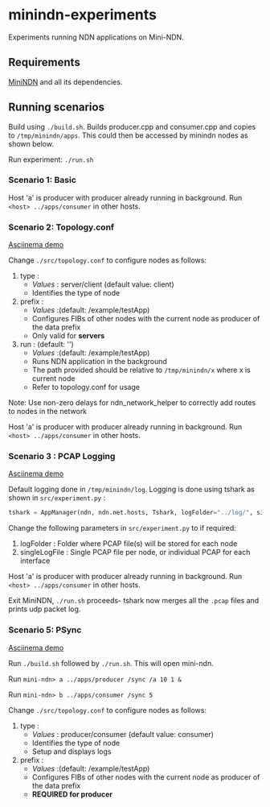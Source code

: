 # minindn-experiments
Experiments running NDN applications on Mini-NDN.

## Requirements
[MiniNDN](https://github.com/named-data/mini-ndn) and all its dependencies.

## Running scenarios
Build using `./build.sh`. Builds producer.cpp and consumer.cpp and copies to `/tmp/minindn/apps`. This could then be accessed by minindn nodes as shown below.

Run experiment: `./run.sh`

### Scenario 1: Basic
Host 'a' is producer with producer already running in background. 
Run `<host> ../apps/consumer` in other hosts.

### Scenario 2: Topology.conf

[Asciinema demo](https://asciinema.org/a/gbkU4ITHnt4fs9buS5YcT5r0b)

Change `./src/topology.conf` to configure nodes as follows:
1. type : 
	- _Values_ : server/client  (default value: client)
	- Identifies the type of node
2. prefix : 
	- _Values_ :(default: /example/testApp)
	- Configures FIBs of other nodes with the current node as producer of the data prefix 
	- Only valid for **servers**
3. run : (default: '')
	- _Values_ :(default: /example/testApp)
	- Runs NDN application in the background
	- The path provided should be relative to `/tmp/minindn/x` where x is current node
	- Refer to topology.conf for usage

Note: Use non-zero delays for ndn_network_helper to correctly add routes to nodes in the network

Host 'a' is producer with producer already running in background. 
Run `<host> ../apps/consumer` in other hosts.

### Scenario 3 : PCAP Logging

[Asciinema demo](https://asciinema.org/a/WnwGRzs4NTZTU1WVKUHUnNP8I)

Default logging done in `/tmp/minindn/log`.
Logging is done using tshark as shown in `src/experiment.py` :
```python
tshark = AppManager(ndn, ndn.net.hosts, Tshark, logFolder="../log/", singleLogFile=True)
```
Change the following parameters in `src/experiment.py` to if required:
1. logFolder : Folder where PCAP file(s) will be stored for each node
2. singleLogFile : Single PCAP file per node, or individual PCAP for each interface

Host 'a' is producer with producer already running in background. 
Run `<host> ../apps/consumer` in other hosts.

Exit MiniNDN, `./run.sh` proceeds- tshark now merges all the `.pcap` files and prints udp packet log.

### Scenario 5: PSync

[Asciinema demo](https://asciinema.org/a/2FY57d9WlgROPOAw0DErwI9Ro)

Run `./build.sh` followed by `./run.sh`. This will open mini-ndn.

Run `mini-ndn> a ../apps/producer /sync /a 10 1 &`

Run `mini-ndn> b ../apps/consumer /sync 5`

Change `./src/topology.conf` to configure nodes as follows:
1. type : 
	- _Values_ : producer/consumer  (default value: consumer)
	- Identifies the type of node
	- Setup and displays logs
2. prefix : 
	- _Values_ :(default: /example/testApp)
	- Configures FIBs of other nodes with the current node as producer of the data prefix 
	- **REQUIRED for producer**